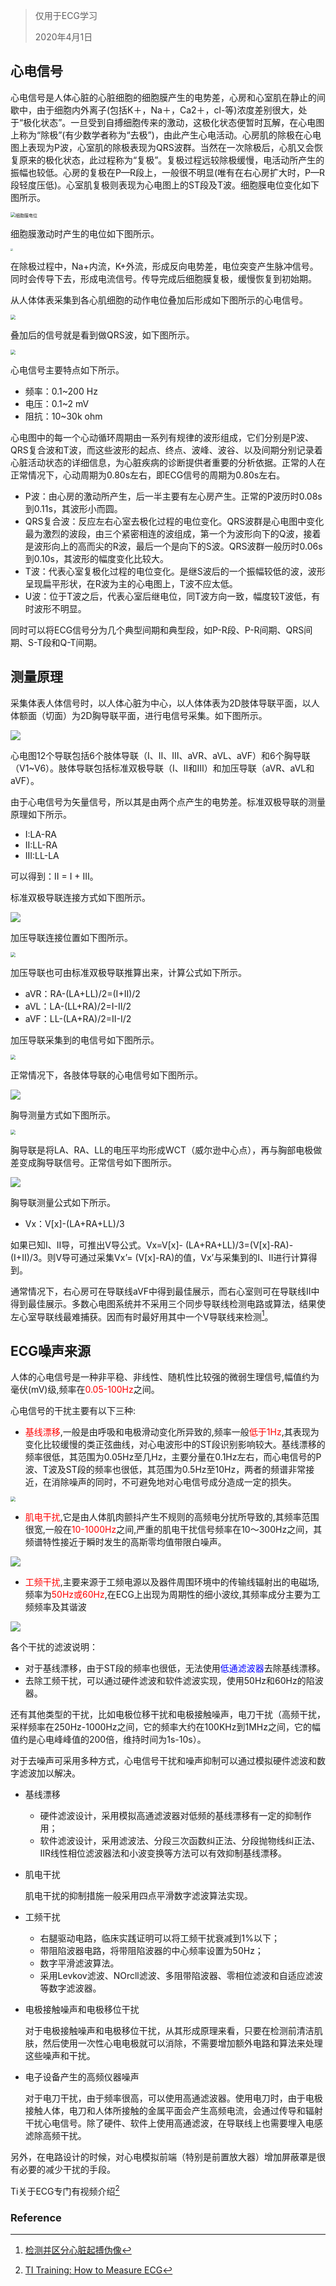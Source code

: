 >仅用于ECG学习
>
>2020年4月1日

## 心电信号

心电信号是人体心脏的心脏细胞的细胞膜产生的电势差，心房和心室肌在静止的间歇中，由于细胞内外离子(包括K＋，Na＋，Ca2＋，cl-等)浓度差别很大，处于“极化状态”。一旦受到自搏细胞传来的激动，这极化状态便暂时瓦解，在心电图上称为“除极”(有少数学者称为“去极”)，由此产生心电活动。心房肌的除极在心电图上表现为P波，心室肌的除极表现为QRS波群。当然在一次除极后，心肌又会恢复原来的极化状态，此过程称为“复极”。复极过程远较除极缓慢，电活动所产生的振幅也较低。心房的复极在P—R段上，一般很不明显(唯有在右心房扩大时，P—R段轻度压低)。心室肌复极则表现为心电图上的ST段及T波。细胞膜电位变化如下图所示。  

<img src="http://www.mythbird.com:8000/f/cb7d25b8acf24791b1b0/?dl=1" alt="细胞膜电位" style="zoom:50%;" />



细胞膜激动时产生的电位如下图所示。  

<img src="http://www.mythbird.com:8000/f/8c284f45aa4541279074/?dl=1" style="zoom: 25%;" />



在除极过程中，Na+内流，K+外流，形成反向电势差，电位突变产生脉冲信号。同时会传导下去，形成电流信号。传导完成后细胞膜复极，缓慢恢复到初始期。  

从人体体表采集到各心肌细胞的动作电位叠加后形成如下图所示的心电信号。  

<img src="http://www.mythbird.com:8000/f/9385d54b113149bc8bdf/?dl=1" style="zoom:50%;" />





叠加后的信号就是看到做QRS波，如下图所示。

<img src="http://www.mythbird.com:8000/f/36672ac7bf5748b4978f/?dl=1" style="zoom:50%;" />



心电信号主要特点如下所示。  

- 频率：0.1~200 Hz
- 电压：0.1~2 mV
- 阻抗：10~30k ohm

心电图中的每一个心动循环周期由一系列有规律的波形组成，它们分别是P波、QRS复合波和T波，而这些波形的起点、终点、波峰、波谷、以及间期分别记录着心脏活动状态的详细信息，为心脏疾病的诊断提供者重要的分析依据。正常的人在正常情况下，心动周期为0.80s左右，即ECG信号的周期为0.80s左右。  

- P波：由心房的激动所产生，后一半主要有左心房产生。正常的P波历时0.08s到0.11s，其波形小而圆。  
- QRS复合波：反应左右心室去极化过程的电位变化。QRS波群是心电图中变化最为激烈的波段，由三个紧密相连的波组成，第一个为波形向下的Q波，接着是波形向上的高而尖的R波，最后一个是向下的S波。QRS波群一般历时0.06s到0.10s，其波形的幅度变化比较大。  
- T波：代表心室复极化过程的电位变化。是继S波后的一个振幅较低的波，波形呈现扁平形状，在R波为主的心电图上，T波不应太低。  
- U波：位于T波之后，代表心室后继电位，同T波方向一致，幅度较T波低，有时波形不明显。  

同时可以将ECG信号分为几个典型间期和典型段，如P-R段、P-R间期、QRS间期、S-T段和Q-T间期。  

## 测量原理

采集体表人体信号时，以人体心脏为中心，以人体体表为2D肢体导联平面，以人体额面（切面）为2D胸导联平面，进行电信号采集。如下图所示。  

<img src="http://www.mythbird.com:8000/f/752b95739f554564aee5/?dl=1"  />



心电图12个导联包括6个肢体导联（Ⅰ、Ⅱ、Ⅲ、aVR、aVL、aVF）和6个胸导联（V1~V6）。肢体导联包括标准双极导联（Ⅰ、Ⅱ和Ⅲ）和加压导联（aVR、aVL和aVF）。  

由于心电信号为矢量信号，所以其是由两个点产生的电势差。标准双极导联的测量原理如下所示。  

- I:LA-RA
- II:LL-RA
- III:LL-LA

可以得到：II = I + III。  

标准双极导联连接方式如下图所示。  

![](http://www.mythbird.com:8000/f/a0dea9584a064f77b08a/?dl=1)



加压导联连接位置如下图所示。  

<img src="http://www.mythbird.com:8000/f/2ee371a933ff4b998931/?dl=1" style="zoom:50%;" />



加压导联也可由标准双极导联推算出来，计算公式如下所示。  

- aVR：RA-(LA+LL)/2=(I+II)/2
- aVL：LA-(LL+RA)/2=I-II/2
- aVF：LL-(LA+RA)/2=II-I/2

加压导联采集到的电信号如下图所示。  

<img src="http://www.mythbird.com:8000/f/33a78e457bd5455d8c14/?dl=1" style="zoom:50%;" />





正常情况下，各肢体导联的心电信号如下图所示。

![](http://www.mythbird.com:8000/f/a00f0e79b5954cb8a397/?dl=1)



胸导测量方式如下图所示。  

<img src="http://www.mythbird.com:8000/f/cbbc1a6831a141d19672/?dl=1" style="zoom:50%;" />



胸导联是将LA、RA、LL的电压平均形成WCT（威尔逊中心点），再与胸部电极做差变成胸导联信号。正常信号如下图所示。  

![](http://www.mythbird.com:8000/f/66e7110ac42949d48a37/?dl=1)



胸导联测量公式如下所示。

- Vx：V[x]-(LA+RA+LL)/3

如果已知I、II导，可推出V导公式。Vx=V[x]- (LA+RA+LL)/3=(V[x]-RA)-(I+II)/3。则V导可通过采集Vx’= (V[x]-RA)的值，Vx’与采集到的I、II进行计算得到。  



通常情况下，右心房可在导联线aVF中得到最佳展示，而右心室则可在导联线II中得到最佳展示。多数心电图系统并不采用三个同步导联线检测电路或算法，结果使左心室导联线最难捕获。因而有时最好用其中一个V导联线来检测[^1]。



## ECG噪声来源 

人体的心电信号是一种非平稳、非线性、随机性比较强的微弱生理信号,幅值约为毫伏(mV)级,频率在<font color = "red">0.05-100Hz</font>之间。  

心电信号的干扰主要有以下三种:  

- <font color = "red">基线漂移</font>,一般是由呼吸和电极滑动变化所异致的,频率一般<font color = "red">低于1Hz</font>,其表现为变化比较缓慢的类正弦曲线，对心电波形中的ST段识别影响较大。基线漂移的频率很低，其范围为0.05Hz至几Hz，主要分量在0.1Hz左右，而心电信号的P波、T波及ST段的频率也很低，其范围为0.5Hz至10Hz，两者的频谱非常接近，在消除噪声的同时，不可避免地对心电信号成分造成一定的损失。  

<img src="http://www.mythbird.com:8000/f/2bd3a8e727a245759c48/?dl=1" style="zoom:50%;" />



-  <font color = "red">肌电干扰</font>,它是由人体肌肉颤抖产生不规则的高频电分扰所导致的,其频率范围很宽,一般在<font color = "red">10-1000Hz</font>之间,严重的肌电干扰信号频率在10～300Hz之间，其频谱特性接近于瞬时发生的高斯零均值带限白噪声。    

![](http://www.mythbird.com:8000/f/2f8c5bc53dbf4070b8cf/?dl=1)

-  <font color = "red">工频干扰</font>,主要来源于工频电源以及器件周围环境中的传输线辐射出的电磁场,频率为<font color = "red">50Hz或60Hz</font>,在ECG上出现为周期性的细小波纹,其频率成分主要为工频频率及其谐波  

![](http://www.mythbird.com:8000/f/ba57a4741a96420f99e9/?dl=1)

各个干扰的滤波说明：  

-  对于基线漂移，由于ST段的频率也很低，无法使用<font color = "blue">低通滤波器</font>去除基线漂移。  
-  去除工频干扰，可以通过硬件滤波和软件滤波实现，使用50Hz和60Hz的陷波器。  

还有其他类型的干扰，比如电极位移干扰和电极接触噪声，电刀干扰（高频干扰，采样频率在250Hz-1000Hz之间，它的频率大约在100KHz到1MHz之间，它的幅值约是心电峰峰值的200倍，维持时间为1s-10s）。



对于去噪声可采用多种方式，心电信号干扰和噪声抑制可以通过模拟硬件滤波和数字滤波加以解决。

- 基线漂移
  - 硬件滤波设计，采用模拟高通滤波器对低频的基线漂移有一定的抑制作用；
  - 软件滤波设计，采用滤波法、分段三次函数纠正法、分段抛物线纠正法、IIR线性相位滤波器法和小波变换等方法可以有效抑制基线漂移。

- 肌电干扰

  肌电干扰的抑制措施一般采用四点平滑数字滤波算法实现。

- 工频干扰

  - 右腿驱动电路，临床实践证明可以将工频干扰衰减到1%以下；
  - 带阻陷波器电路，将带阻陷波器的中心频率设置为50Hz；
  -  数字平滑滤波算法。
  - 采用Levkov滤波、NOrcll滤波、多阻带陷波器、零相位滤波和自适应滤波等数字滤波器。

- 电极接触噪声和电极移位干扰

  对于电极接触噪声和电极移位干扰，从其形成原理来看，只要在检测前清洁肌肤，然后使用一次性心电电极就可以消除，不需要增加额外电路和算法来处理这些噪声和干扰。

- 电子设备产生的高频仪器噪声

  对于电刀干扰，由于频率很高，可以使用高通滤波器。使用电刀时，由于电极接触人体，电刀和人体所接触的金属平面会产生高频电流，会通过传导和辐射干扰心电信号。除了硬件、软件上使用高通滤波，在导联线上也需要埋入电感滤除高频干扰。

另外，在电路设计的时候，对心电模拟前端（特别是前置放大器）增加屏蔽罩是很有必要的减少干扰的手段。

 

Ti关于ECG专门有视频介绍[^2]

### Reference

[^1]: [检测并区分心脏起搏伪像](https://www.analog.com/cn/analog-dialogue/articles/detecting-and-distinguishing-cardiac-pacing-artifacts.html)

[^2]: [TI Training: How to Measure ECG](https://training.ti.com/how-measure-ecg-introduction-what-ecg?context=1128637-1128609)

